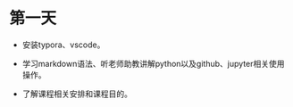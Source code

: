 # 第一天

+ 安装typora、vscode。

+ 学习markdown语法、听老师助教讲解python以及github、jupyter相关使用操作。

+ 了解课程相关安排和课程目的。





